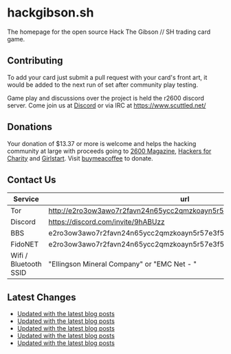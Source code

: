 # hackgibson.sh
The homepage for the open source Hack The Gibson // SH trading card game.


## Contributing

To add your card just submit a pull request with your card's front art, it would be added to the next run of set after community play testing.

Game play and discussions over the project is held the r2600 discord server. Come join us at [Discord](https://discord.com/invite/9hABUzz) or via IRC at https://www.scuttled.net/


## Donations

Your donation of $13.37 or more is welcome and helps the hacking community at large with proceeds going to [2600 Magazine](https://2600.com/), [Hackers for Charity](https://hackersforcharity.org) and [Girlstart](https://girlstart.org).  Visit [buymeacoffee](https://www.buymeacoffee.com/hackgibson.sh) to donate.


## Contact Us

Service | url
-|-
Tor | http://e2ro3ow3awo7r2favn24n65ycc2qmzkoayn5r57e3f56nvjwdcgg32ad.onion
Discord | https://discord.com/invite/9hABUzz
BBS | e2ro3ow3awo7r2favn24n65ycc2qmzkoayn5r57e3f56nvjwdcgg32ad.onion:23
FidoNET | e2ro3ow3awo7r2favn24n65ycc2qmzkoayn5r57e3f56nvjwdcgg32ad.onion:24554
Wifi / Bluetooth SSID | "Ellingson Mineral Company" or "EMC Net - <fidonet address>"

## Latest Changes
<!-- BLOG-POST-LIST:START -->
- [Updated with the latest blog posts](https://github.com/DFW2600/hackgibson.sh/commit/832186eec59ee4413ee1a26742d9eabd15c0a89d)
- [Updated with the latest blog posts](https://github.com/DFW2600/hackgibson.sh/commit/dee32e1620592f34362eae9f5adf0d7574100ace)
- [Updated with the latest blog posts](https://github.com/DFW2600/hackgibson.sh/commit/1f440e12e643bb4cc06e0169310a467a01ecc8f0)
- [Updated with the latest blog posts](https://github.com/DFW2600/hackgibson.sh/commit/564f0375af6ec82337d59b52b240f041329542f0)
- [Updated with the latest blog posts](https://github.com/DFW2600/hackgibson.sh/commit/61941d4ecb6ed440de65e5ee495f6adc7911efe2)
<!-- BLOG-POST-LIST:END -->
